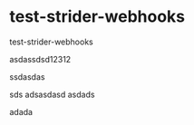 test-strider-webhooks
=====================

test-strider-webhooks

asdassdsd12312

ssdasdas

sds
adsasdasd
asdads

adada
